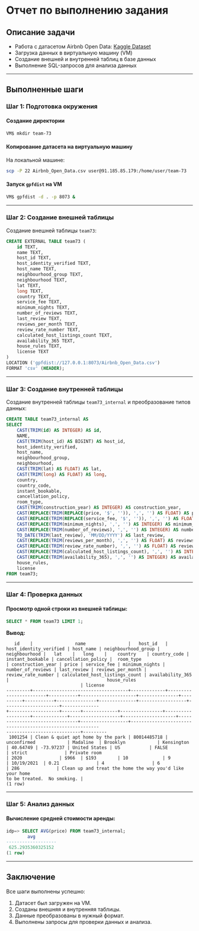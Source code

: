 # Отчет по выполнению задания

## Описание задачи

- Работа с датасетом Airbnb Open Data: [Kaggle Dataset](https://www.kaggle.com/datasets/arianazmoudeh/airbnbopendata)
- Загрузка данных в виртуальную машину (VM)
- Создание внешней и внутренней таблиц в базе данных
- Выполнение SQL-запросов для анализа данных

---

## Выполненные шаги

### Шаг 1: Подготовка окружения
#### Создание директории
```bash
VM$ mkdir team-73
```

#### Копирование датасета на виртуальную машину
На локальной машине:
```bash
scp -P 22 Airbnb_Open_Data.csv user@91.185.85.179:/home/user/team-73
```

#### Запуск `gpfdist` на VM
```bash
VM$ gpfdist -d . -p 8073 &
```

---

### Шаг 2: Создание внешней таблицы

Создание внешней таблицы `team73`:
```sql
CREATE EXTERNAL TABLE team73 (
    id TEXT,
    name TEXT,
    host_id TEXT,
    host_identity_verified TEXT,
    host_name TEXT,
    neighbourhood_group TEXT,
    neighbourhood TEXT,
    lat TEXT,
    long TEXT,
    country TEXT,
    service_fee TEXT,
    minimum_nights TEXT,
    number_of_reviews TEXT,
    last_review TEXT,
    reviews_per_month TEXT,
    review_rate_number TEXT,
    calculated_host_listings_count TEXT,
    availability_365 TEXT,
    house_rules TEXT,
    license TEXT
)
LOCATION ('gpfdist://127.0.0.1:8073/Airbnb_Open_Data.csv')
FORMAT 'csv' (HEADER);
```

---

### Шаг 3: Создание внутренней таблицы

Создание внутренней таблицы `team73_internal` и преобразование типов данных:
```sql
CREATE TABLE team73_internal AS
SELECT
    CAST(TRIM(id) AS INTEGER) AS id,
    NAME,
    CAST(TRIM(host_id) AS BIGINT) AS host_id,
    host_identity_verified,
    host_name,
    neighbourhood_group,
    neighbourhood,
    CAST(TRIM(lat) AS FLOAT) AS lat,
    CAST(TRIM(long) AS FLOAT) AS long,
    country,
    country_code,
    instant_bookable,
    cancellation_policy,
    room_type,
    CAST(TRIM(construction_year) AS INTEGER) AS construction_year,
    CAST(REPLACE(TRIM(REPLACE(price, '$', '')), ',', '') AS FLOAT) AS price,
    CAST(REPLACE(TRIM(REPLACE(service_fee, '$', '')), ',', '') AS FLOAT) AS service_fee,
    CAST(REPLACE(TRIM(minimum_nights), ',', '') AS INTEGER) AS minimum_nights,
    CAST(REPLACE(TRIM(number_of_reviews), ',', '') AS INTEGER) AS number_of_reviews,
    TO_DATE(TRIM(last_review), 'MM/DD/YYYY') AS last_review,
    CAST(REPLACE(TRIM(reviews_per_month), ',', '') AS FLOAT) AS reviews_per_month,
    CAST(REPLACE(TRIM(review_rate_number), ',', '') AS FLOAT) AS review_rate_number,
    CAST(REPLACE(TRIM(calculated_host_listings_count), ',', '') AS INTEGER) AS calculated_host_listings_count,
    CAST(REPLACE(TRIM(availability_365), ',', '') AS INTEGER) AS availability_365,
    house_rules,
    license
FROM team73;
```

---

### Шаг 4: Проверка данных

#### Просмотр одной строки из внешней таблицы:
```sql
SELECT * FROM team73 LIMIT 1;
```

**Вывод:**
```
   id    |                name                |   host_id   | host_identity_verified | host_name | neighbourhood_group | neighbourhood |   lat    |   long    |    country    | country_code | instant_bookable | cancellation_policy |  room_type   
| construction_year | price | service_fee | minimum_nights | number_of_reviews | last_review | reviews_per_month | review_rate_number | calculated_host_listings_count | availability_365 |                                     house_rules          
                            | license
---------+------------------------------------+-------------+------------------------+-----------+---------------------+---------------+----------+-----------+---------------+--------------+------------------+---------------------+--------------
+-------------------+-------+-------------+----------------+-------------------+-------------+-------------------+--------------------+--------------------------------+------------------+----------------------------------------------------------
----------------------------+---------
 1001254 | Clean & quiet apt home by the park | 80014485718 | unconfirmed            | Madaline  | Brooklyn            | Kensington    | 40.64749 | -73.97237 | United States | US           | FALSE            | strict              | Private room
| 2020              | $966  | $193        | 10             | 9                 | 10/19/2021  | 0.21              | 4                  | 6                              | 286              | Clean up and treat the home the way you'd like your home
to be treated.  No smoking. |
(1 row)
```

---

### Шаг 5: Анализ данных

#### Вычисление средней стоимости аренды:
```sql
idp=> SELECT AVG(price) FROM team73_internal;
        avg        
-------------------
 625.2935360325152
(1 row)
```

---

## Заключение

Все шаги выполнены успешно:
1. Датасет был загружен на VM.
2. Созданы внешняя и внутренняя таблицы.
3. Данные преобразованы в нужный формат.
4. Выполнены запросы для проверки данных и анализа.


